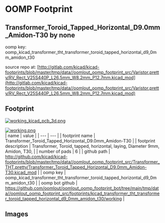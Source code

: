 # OOMP Footprint  
## Transformer_Toroid_Tapped_Horizontal_D9.0mm_Amidon-T30  by none  
  
oomp key: oomp_kicad_transformer_tht_transformer_toroid_tapped_horizontal_d9_0mm_amidon_t30  
  
source repo at: [http://gitlab.com/kicad/kicad-footprints/blob/master/tmp/data//oomlout_oomp_footprint_src/Varistor.pretty/RV_Rect_V25S440P_L26.5mm_W8.2mm_P12.7mm.kicad_mod](http://gitlab.com/kicad/kicad-footprints/blob/master/tmp/data//oomlout_oomp_footprint_src/Varistor.pretty/RV_Rect_V25S440P_L26.5mm_W8.2mm_P12.7mm.kicad_mod)  
## Footprint  
  
[![working_kicad_pcb_3d.png](working_kicad_pcb_3d_600.png)](working_kicad_pcb_3d.png)  
  
[![working.png](working_600.png)](working.png)  
| name | value | 
| --- | --- | 
| footprint name | Transformer_Toroid_Tapped_Horizontal_D9.0mm_Amidon-T30 | 
| footprint description | Transformer, Toroid, tapped, horizontal, laying, Diameter 9mm, Amidon, T30, | 
| number of pads | 6 | 
| github path | http://github.com/kicad/kicad-footprints/blob/master/tmp/data//oomlout_oomp_footprint_src/Transformer_THT.pretty/Transformer_Toroid_Tapped_Horizontal_D9.0mm_Amidon-T30.kicad_mod | 
| oomp key | oomp_kicad_transformer_tht_transformer_toroid_tapped_horizontal_d9_0mm_amidon_t30 | 
| oomp bot github | https://github.com/oomlout/oomlout_oomp_footprint_bot/tree/main/tmp/data//oomlout_oomp_footprint_src/footprints/kicad_transformer_tht_transformer_toroid_tapped_horizontal_d9_0mm_amidon_t30/working | 
## Images  
